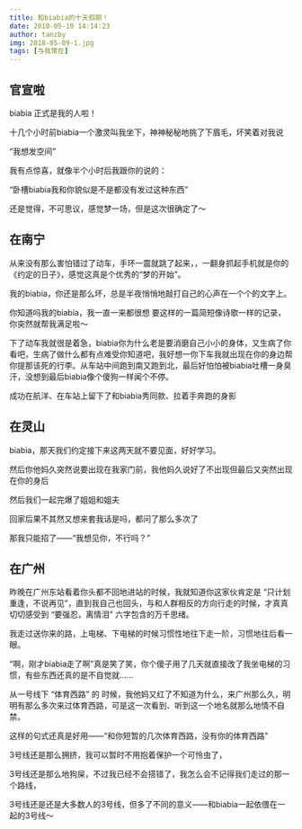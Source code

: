 ```yaml
---
title: 和biabia的十天假期！
date: 2018-05-10 14:14:23
author: tanzby
img: 2018-05-09-1.jpg
tags: [与我常在]
---
```






## 官宣啦

biabia 正式是我的人啦！

十几个小时前biabia一个激灵叫我坐下，神神秘秘地挑了下眉毛，坏笑着对我说

“我想发空间”

我有点惊喜，就像半个小时后我跟你的说的：

“卧槽biabia我和你貌似是不是都没有发过这种东西”

还是觉得，不可思议，感觉梦一场，但是这次很确定了～

## 在南宁

从来没有那么害怕错过了动车，手环一震就跳了起来，，一翻身抓起手机就是你的《约定的日子》，感觉这真是个优秀的“梦的开始”。

我的biabia，你还是那么坏，总是半夜悄悄地敲打自己的心声在一个个的文字上。

你知道吗我的biabia，我一直一来都很想 要这样的一篇简短像诗歌一样的记录，你突然就帮我满足啦～

下了动车我就很是着急，biabia你为什么老是要消磨自己小小的身体，又生病了你看吧，生病了做什么都有点难受你知道吧，我好想一你下车我就出现在你的身边帮你提那该死的行李。从车站中间跑到南又跑到北，最后好怕怕被biabia吐槽一身臭汗，没想到最后biabia像个傻狗一样闻个不停。

成功在航洋、在车站上留下了和biabia秀同款、拉着手奔跑的身影

## 在灵山

biabia，那天我们约定接下来这两天就不要见面，好好学习。

然后你他妈久突然说要出现在我家门前，我他妈久说好了不出现但最后又突然出现在你的身后

然后我们一起完爆了姐姐和姐夫

回家后果不其然又想来套我话是吗，都问了那么多次了

那我只能招了——“我想见你，不行吗？”

## 在广州

昨晚在广州东站看着你头都不回地进站的时候，我就知道你这家伙肯定是 “只计划重逢，不说再见”，直到我自己也回头，与和人群相反的方向行走的时候，才真真切切感受到 “要强忍，离情泪” 六字包含的万千思绪。

我走过送你来的路，上电梯、下电梯的时候习惯性地往下走一阶，习惯地往后看一眼。

“啊，刚才biabia走了啊”真是笑了笑，你个傻子用了几天就直接改了我坐电梯的习惯，有些东西还真的是不自觉就…...

从一号线下 “体育西路” 的 时候，我他妈又红了不知道为什么，来广州那么久，明明有那么多次来过体育西路，可是这一次看到、听到这一个地名就那么地情不自禁。

这样的句式还真是好用——“和你短暂的几次体育西路，没有你的体育西路”

3号线还是那么拥挤，我可以暂时不用抱着保护一个可怜虫了，

3号线还是那么地狗屎，不过我已经不会搭错了，我怎么会不记得我们走过的那一个路线，

3号线还是还是大多数人的3号线，但多了不同的意义——和biabia一起依偎在一起的3号线～




